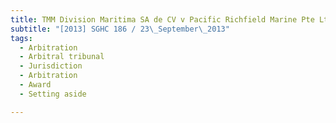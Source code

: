 ```yaml
---
title: TMM Division Maritima SA de CV v Pacific Richfield Marine Pte Ltd 
subtitle: "[2013] SGHC 186 / 23\_September\_2013"
tags:
  - Arbitration
  - Arbitral tribunal
  - Jurisdiction
  - Arbitration
  - Award
  - Setting aside

---
```



